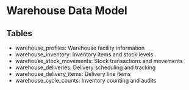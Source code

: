# Warehouse Data Model

## Tables
- warehouse_profiles: Warehouse facility information
- warehouse_inventory: Inventory items and stock levels
- warehouse_stock_movements: Stock transactions and movements
- warehouse_deliveries: Delivery scheduling and tracking
- warehouse_delivery_items: Delivery line items
- warehouse_cycle_counts: Inventory counting and audits
